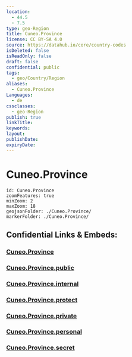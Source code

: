 ```yaml
---
location:
  - 44.5
  - 7.5
type: geo-Region
title: Cuneo.Province
license: CC BY-SA 4.0
source: https://datahub.io/core/country-codes
isDeleted: false
isReadOnly: false
draft: false
confidential: public
tags:
  - geo/Country/Region
aliases:
  - Cuneo.Province
Languages:
  - de
cssclasses:
  - geo-Region
publish: true
linkTitle:
keywords:
layout:
publishDate:
expiryDate:
---
```


# Cuneo.Province

```leaflet
id: Cuneo.Province
zoomFeatures: true 
minZoom: 2 
maxZoom: 18
geojsonFolder: ./Cuneo.Province/
markerFolder: ./Cuneo.Province/
```


## Confidential Links & Embeds: 

### [Cuneo.Province](/_Standards/Earth/Continent/Europe/Europe~South/Italy/regions~Italy/Piedmont/Cuneo.Province.md) 

### [Cuneo.Province.public](/_public/Earth/Continent/Europe/Europe~South/Italy/regions~Italy/Piedmont/Cuneo.Province.public.md) 

### [Cuneo.Province.internal](/_internal/Earth/Continent/Europe/Europe~South/Italy/regions~Italy/Piedmont/Cuneo.Province.internal.md) 

### [Cuneo.Province.protect](/_protect/Earth/Continent/Europe/Europe~South/Italy/regions~Italy/Piedmont/Cuneo.Province.protect.md) 

### [Cuneo.Province.private](/_private/Earth/Continent/Europe/Europe~South/Italy/regions~Italy/Piedmont/Cuneo.Province.private.md) 

### [Cuneo.Province.personal](/_personal/Earth/Continent/Europe/Europe~South/Italy/regions~Italy/Piedmont/Cuneo.Province.personal.md) 

### [Cuneo.Province.secret](/_secret/Earth/Continent/Europe/Europe~South/Italy/regions~Italy/Piedmont/Cuneo.Province.secret.md)

